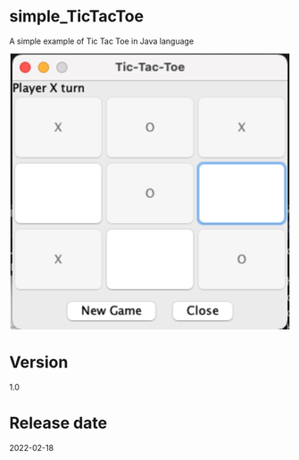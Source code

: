 # simple_TicTacToe

A simple example of Tic Tac Toe in Java language

<p align="center">
<img src="/image/TicTacToe_Screenshot.png" width="500">
</p>

# Version

1.0

# Release date

2022-02-18
